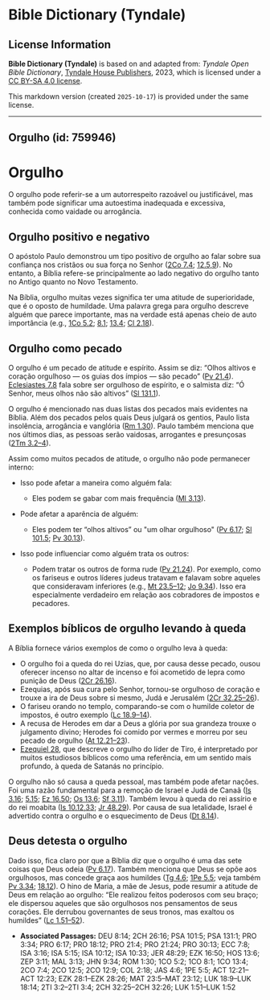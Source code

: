 # Bible Dictionary (Tyndale)

## License Information

**Bible Dictionary (Tyndale)** is based on and adapted from: _Tyndale Open Bible Dictionary_, [Tyndale House Publishers](https://tyndaleopenresources.com/), 2023, which is licensed under a [CC BY-SA 4.0 license](https://creativecommons.org/licenses/by-sa/4.0/legalcode.en).

This markdown version (created `2025-10-17`) is provided under the same license.



--------------------------------

## Orgulho (id: 759946)

Orgulho
=======

O orgulho pode referir\-se a um autorrespeito razoável ou justificável, mas também pode significar uma autoestima inadequada e excessiva, conhecida como vaidade ou arrogância.

Orgulho positivo e negativo
---------------------------

O apóstolo Paulo demonstrou um tipo positivo de orgulho ao falar sobre sua confiança nos cristãos ou sua força no Senhor ([2Co 7\.4](https://ref.ly/2Cor7:4); [12\.5,9](https://ref.ly/2Cor12:5,2Cor12:9)). No entanto, a Bíblia refere\-se principalmente ao lado negativo do orgulho tanto no Antigo quanto no Novo Testamento.

Na Bíblia, orgulho muitas vezes significa ter uma atitude de superioridade, que é o oposto de humildade. Uma palavra grega para orgulho descreve alguém que parece importante, mas na verdade está apenas cheio de auto importância (e.g., [1Co 5\.2](https://ref.ly/1Cor5:2); [8\.1](https://ref.ly/1Cor8:1); [13\.4](https://ref.ly/1Cor13:4); [Cl 2\.18](https://ref.ly/Col2:18)).

Orgulho como pecado
-------------------

O orgulho é um pecado de atitude e espírito. Assim se diz: “Olhos altivos e coração orgulhoso — os guias dos ímpios — são pecado” ([Pv 21\.4](https://ref.ly/Prov21:4)). [Eclesiastes 7\.8](https://ref.ly/Eccl7:8) fala sobre ser orgulhoso de espírito, e o salmista diz: “Ó Senhor, meus olhos não são altivos” ([Sl 131\.1](https://ref.ly/Ps131:1)).

O orgulho é mencionado nas duas listas dos pecados mais evidentes na Bíblia. Além dos pecados pelos quais Deus julgará os gentios, Paulo lista insolência, arrogância e vanglória ([Rm 1\.30](https://ref.ly/Rom1:30)). Paulo também menciona que nos últimos dias, as pessoas serão vaidosas, arrogantes e presunçosas ([2Tm 3\.2–4](https://ref.ly/2Tim3:2-2Tim3:4)).

Assim como muitos pecados de atitude, o orgulho não pode permanecer interno:

* Isso pode afetar a maneira como alguém fala:

    + Eles podem se gabar com mais frequência ([Ml 3\.13](https://ref.ly/Mal3:13)).
* Pode afetar a aparência de alguém:

    + Eles podem ter “olhos altivos” ou "um olhar orgulhoso" ([Pv 6\.17](https://ref.ly/Prov6:17); [Sl 101\.5](https://ref.ly/Ps101:5); [Pv 30\.13](https://ref.ly/Prov30:13)).
* Isso pode influenciar como alguém trata os outros:

    + Podem tratar os outros de forma rude ([Pv 21\.24](https://ref.ly/Prov21:24)). Por exemplo, como os fariseus e outros líderes judeus tratavam e falavam sobre aqueles que consideravam inferiores (e.g., [Mt 23\.5–12](https://ref.ly/Matt23:5-Matt23:12); [Jo 9\.34](https://ref.ly/John9:34)). Isso era especialmente verdadeiro em relação aos cobradores de impostos e pecadores.

Exemplos bíblicos de orgulho levando à queda
--------------------------------------------

A Bíblia fornece vários exemplos de como o orgulho leva à queda:

* O orgulho foi a queda do rei Uzias, que, por causa desse pecado, ousou oferecer incenso no altar de incenso e foi acometido de lepra como punição de Deus ([2Cr 26\.16](https://ref.ly/2Chr26:16)).
* Ezequias, após sua cura pelo Senhor, tornou\-se orgulhoso de coração e trouxe a ira de Deus sobre si mesmo, Judá e Jerusalém ([2Cr 32\.25–26](https://ref.ly/2Chr32:25-2Chr32:26)).
* O fariseu orando no templo, comparando\-se com o humilde coletor de impostos, é outro exemplo ([Lc 18\.9–14](https://ref.ly/Luke18:9-Luke18:14)).
* A recusa de Herodes em dar a Deus a glória por sua grandeza trouxe o julgamento divino; Herodes foi comido por vermes e morreu por seu pecado de orgulho ([At 12\.21–23](https://ref.ly/Acts12:21-Acts12:23)).
* [Ezequiel 28](https://ref.ly/Ezek28:1-Ezek28:26), que descreve o orgulho do líder de Tiro, é interpretado por muitos estudiosos bíblicos como uma referência, em um sentido mais profundo, à queda de Satanás no princípio.

O orgulho não só causa a queda pessoal, mas também pode afetar nações. Foi uma razão fundamental para a remoção de Israel e Judá de Canaã ([Is 3\.16](https://ref.ly/Isa3:16); [5\.15](https://ref.ly/Isa5:15); [Ez 16\.50](https://ref.ly/Ezek16:50); [Os 13\.6](https://ref.ly/Hos13:6); [Sf 3\.11](https://ref.ly/Zeph3:11)). Também levou à queda do rei assírio e do rei moabita ([Is 10\.12,33](https://ref.ly/Isa10:12); [Jr 48\.29](https://ref.ly/Jer48:29)). Por causa de sua letalidade, Israel é advertido contra o orgulho e o esquecimento de Deus ([Dt 8\.14](https://ref.ly/Deut8:14)).

Deus detesta o orgulho
----------------------

Dado isso, fica claro por que a Bíblia diz que o orgulho é uma das sete coisas que Deus odeia ([Pv 6\.17](https://ref.ly/Prov6:17)). Também menciona que Deus se opõe aos orgulhosos, mas concede graça aos humildes ([Tg 4\.6](https://ref.ly/Jas4:6); [1Pe 5\.5](https://ref.ly/1Pet5:5); veja também [Pv 3\.34](https://ref.ly/Prov3:34); [18\.12](https://ref.ly/Prov18:12)). O hino de Maria, a mãe de Jesus, pode resumir a atitude de Deus em relação ao orgulho: “Ele realizou feitos poderosos com seu braço; ele dispersou aqueles que são orgulhosos nos pensamentos de seus corações. Ele derrubou governantes de seus tronos, mas exaltou os humildes” ([Lc 1\.51–52](https://ref.ly/Luke1:51-Luke1:52)).

* **Associated Passages:** DEU 8:14; 2CH 26:16; PSA 101:5; PSA 131:1; PRO 3:34; PRO 6:17; PRO 18:12; PRO 21:4; PRO 21:24; PRO 30:13; ECC 7:8; ISA 3:16; ISA 5:15; ISA 10:12; ISA 10:33; JER 48:29; EZK 16:50; HOS 13:6; ZEP 3:11; MAL 3:13; JHN 9:34; ROM 1:30; 1CO 5:2; 1CO 8:1; 1CO 13:4; 2CO 7:4; 2CO 12:5; 2CO 12:9; COL 2:18; JAS 4:6; 1PE 5:5; ACT 12:21–ACT 12:23; EZK 28:1–EZK 28:26; MAT 23:5–MAT 23:12; LUK 18:9–LUK 18:14; 2TI 3:2–2TI 3:4; 2CH 32:25–2CH 32:26; LUK 1:51–LUK 1:52

